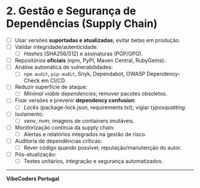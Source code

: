 # 2. Gestão e Segurança de Dependências (Supply Chain)

- [ ] Usar versões **suportadas e atualizadas**; evitar betas em produção.  
- [ ] Validar integridade/autenticidade:
  - [ ] *Hashes* (SHA256/512) e assinaturas (PGP/GPG).
- [ ] Repositórios **oficiais** (npm, PyPI, Maven Central, RubyGems).  
- [ ] Análise automática de vulnerabilidades:
  - [ ] `npm audit`, `pip-audit`, Snyk, Dependabot, OWASP Dependency-Check em CI/CD.
- [ ] Reduzir superfície de ataque:
  - [ ] *Minimal viable dependencies*; remover pacotes obsoletos.
- [ ] Fixar versões e prevenir **dependency confusion**:
  - [ ] *Locks* (package-lock.json, requirements.txt); vigiar *typosquatting*.
- [ ] Isolamento:
  - [ ] *venv*, nvm; imagens de containers imutáveis.
- [ ] Monitorização contínua da supply chain:
  - [ ] Alertas e relatórios integrados na gestão de risco.
- [ ] Auditoria de dependências críticas:
  - [ ] Rever código quando possível; reputação/manutenção do autor.
- [ ] Pós-atualização:
  - [ ] Testes unitários, integração e segurança automatizados.

---

**VibeCoders Portugal**
